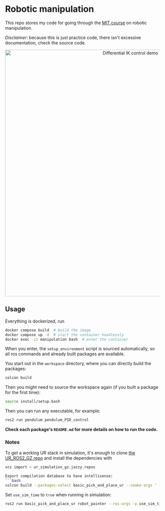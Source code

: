# Robotic manipulation

This repo stores my code for going through the [MIT course](https://manipulation.csail.mit.edu/index.html) on robotic manipulation.

*Disclaimer*: because this is just practice code, there isn't excessive documentation, check the source code.

<p align="center">
  <img src="workspace/src/basic_pick_and_place_ur/differential_ik_optimization.gif" alt="Differential IK control demo" width="800">
</p>

## Usage

Everything is dockerized, run
```bash
docker compose build  # build the image
docker compose up -d  # start the container headlessly
docker exec -it manipulation bash  # enter the container
```

When you enter, the `setup_environment` script is sourced automatically, so all ros commands and
already built packages are available.

You start out in the `workspace` directory, where you can directly build the packages:
```bash
colcon build
```

Then you might need to source the workspace again (if you built a package for the first time):
```bash
source install/setup.bash
```

Then you can run any executable, for example:
```bash
ros2 run pendulum pendulum_PID_control
```

**Check each package's `README.md` for more details on how to run the code.**

### Notes

To get a working UR stack in simulation, it's enough to clone [the UR_ROS2_GZ repo](git@github.com:UniversalRobots/Universal_Robots_ROS2_GZ_Simulation.git) and install the dependencies with
```bash
vcs import < ur_simulation_gz.jazzy.repos

Export compilation database to have intellisense:
```bash
colcon build --packages-select basic_pick_and_place_ur --cmake-args ' -DCMAKE_EXPORT_COMPILE_COMMANDS=ON'
```

Set `use_sim_time` to `true` when running in simulation:
```bash
ros2 run basic_pick_and_place_ur robot_painter --ros-args -p use_sim_time:=true
```
